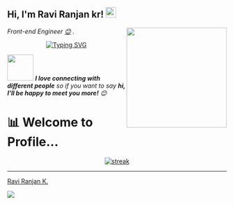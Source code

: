 <h2>Hi, I'm Ravi Ranjan kr! <img src="https://github.githubassets.com/images/mona-whisper.gif" height="24" /></h2>
<img align='right' src="https://media.giphy.com/media/836HiJc7pgzy8iNXCn/giphy.gif" width="230" />
<p><em>Front-end Engineer  <a href="#">😊</a> . </em>
 <p align="center"><a href="https://git.io/typing-svg"><img src="https://readme-typing-svg.demolab.com?font=Fira+Code&pause=1000&color=0E7334&center=true&vCenter=true&width=435&lines=Front-end+developer;have+high+creativity;Know+To+Design+In+Figma;Able+to+work+in+team+or+individual+" alt="Typing SVG" /></a></p>

 
<img src="https://media.giphy.com/media/LnQjpWaON8nhr21vNW/giphy.gif" width="60"> <em><b>I love connecting with different people</b> so if you want to say <b>hi, I'll be happy to meet you more!</b> 😊</em>


 # 📊 Welcome to Profile...
<p align="center">
  <a href="https://github.com/2030481">      
<img title="stats" alt="streak" src="https://github-readme-streak-stats.herokuapp.com/?user=2030481&theme=dark&hide_border=true&stroke=f53b3b"/>
</a> 
</p>

---


<div class="badge-base LI-profile-badge" data-locale="en_US" data-size="medium" data-theme="dark" data-type="VERTICAL" data-vanity="ravisliet" data-version="v1"><a class="badge-base__link LI-simple-link" href="https://in.linkedin.com/in/ravisliet?trk=profile-badge">Ravi Ranjan K.</a></div>
              


[![](https://visitcount.itsvg.in/api?id=2030481&label=Profile%20Views&color=8&icon=0&pretty=true)](https://visitcount.itsvg.in)

<!---
2030481/2030481 is a ✨ special ✨ repository because its `README.md` (this file) appears on your GitHub profile.
You can click the Preview link to take a look at your changes.
--->

